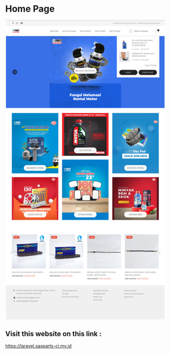 # Home Page

<p align="center">
    <img src="https://github.com/nickoandreas/ecommerce-laravel8/blob/master/public/assets/upload/image/ui_home.png" width="500px">
</p>

## Visit this website on this link :
https://laravel.sasparts-ci.my.id
